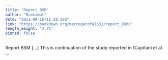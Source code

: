 ```yaml
---
title: "Report BSM"
author: "Bsmsimul"
date: "2021-09-16T11:28:19Z"
link: "https://bookdown.org/marcogarofalo31/report_BSM/"
length_weight: "3.7%"
pinned: false
---
```


Report BSM [...] This is continuation of the study reported in (Capitani et al. ...
